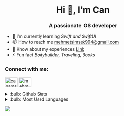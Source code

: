 
<h1 align="center">Hi 👋, I'm Can</h1>
<h3 align="center">A passionate iOS developer</h3>

- 🌱 I’m currently learning *Swift and SwiftUI*
- 📫 How to reach me [mehmetsimsek994@gmail.com](mehmetsimsek994@gmail.com)
- 📄 Know about my experiences [Link](https://docs.google.com/document/u/1/d/e/2PACX-1vRQSOG0M2MaWB2tTsUpzxCJpL8vzUV6ws7b5nK0FHE7Cne8gWOyvfxa3akkAaRmeg8H4ocoB0tZyiQE/pub)
- ⚡ Fun fact *Bodybuilder, Traveling, Books*

<h3 align="left">Connect with me:</h3>
<p align="left">
  <a href="https://twitter.com/cansmsk__dev" target="blank"
    ><img
      align="center"
      src="https://raw.githubusercontent.com/rahuldkjain/github-profile-readme-generator/master/src/images/icons/Social/twitter.svg"
      alt="cansmsk__dev"
      height="30"
      width="40"
  /></a>
  <a href="https://www.linkedin.com/in/mehmetcansimsek/" target="blank"
    ><img
      align="center"
      src="https://raw.githubusercontent.com/rahuldkjain/github-profile-readme-generator/master/src/images/icons/Social/linked-in-alt.svg"
      alt="mehmetcansimsek"
      height="30"
      width="40"
  /></a>
</p>

<details>
  <summary>:bulb: Github Stats</summary>
  <img
    src="https://github-readme-stats.vercel.app/api?username=mcansimsek98&theme=radical"
  />
</details>

<details>
  <summary>:bulb: Most Used Languages</summary>
  <img
    src="https://github-readme-stats.vercel.app/api/top-langs/?username=mcansimsek98&layout=compact"
  />
</details>

[![](https://visitcount.itsvg.in/api?id=mcansimsek98&label=Profile%20Views&icon=3&pretty=true)](https://visitcount.itsvg.in)
